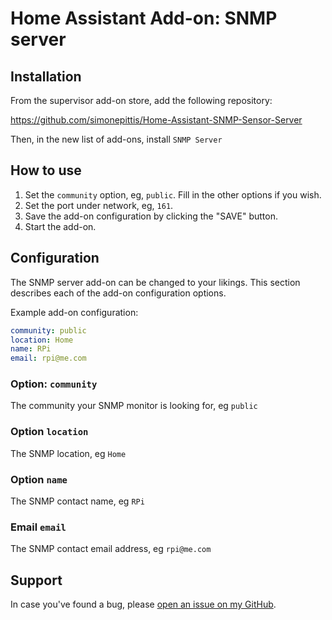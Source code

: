 # Home Assistant Add-on: SNMP server

## Installation

From the supervisor add-on store, add the following repository:

https://github.com/simonepittis/Home-Assistant-SNMP-Sensor-Server

Then, in the new list of add-ons, install `SNMP Server`

## How to use

1. Set the `community` option, eg, `public`.  Fill in the other options if you wish.
2. Set the port under network, eg, `161`.
3. Save the add-on configuration by clicking the "SAVE" button.
4. Start the add-on.

## Configuration

The SNMP server add-on can be changed to your likings. This section
describes each of the add-on configuration options.

Example add-on configuration:

```yaml
community: public
location: Home
name: RPi
email: rpi@me.com
```

### Option: `community`

The community your SNMP monitor is looking for, eg `public`

### Option `location`

The SNMP location, eg `Home`

### Option `name`

The SNMP contact name, eg `RPi`

### Email `email`

The SNMP contact email address, eg `rpi@me.com`

## Support

In case you've found a bug, please [open an issue on my GitHub][issue].

[issue]: https://github.com/simonepittis/Home-Assistant-SNMP-Sensor-Server/issues
[repository]: https://github.com/simonepittis/Home-Assistant-SNMP-Sensor-Server/
